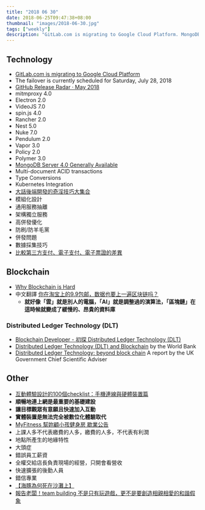 ```yaml
---
title: "2018 06 30"
date: 2018-06-25T09:47:38+08:00
thumbnail: "images/2018-06-30.jpg"
tags: ["weekly"]
description: "GitLab.com is migrating to Google Cloud Platform. MongoDB Server 4.0 Generally Available. Why Blockchain is Hard."
---
```


## Technology

* [GitLab.com is migrating to Google Cloud Platform](https://about.gitlab.com/2018/06/25/moving-to-gcp/)
 * The failover is currently scheduled for Saturday, July 28, 2018
* [GitHub Release Radar · May 2018](https://blog.github.com/2018-06-12-release-radar-may-2018/)
 * mitmproxy 4.0
 * Electron 2.0
 * VideoJS 7.0
 * spin.js 4.0
 * Rancher 2.0
 * Nest 5.0
 * Nuke 7.0
 * Pendulum 2.0
 * Vapor 3.0
 * Policy 2.0
 * Polymer 3.0
* [MongoDB Server 4.0 Generally Available](https://www.mongodb.com/mongodb-4.0)
 * Multi-document ACID transactions
 * Type Conversions
 * Kubernetes Integration
* [大話後端開發的奇淫技巧大集合](http://blog.thankbabe.com/2018/05/23/shared-experience/)
 * 模組化設計
 * 通用服務抽離
 * 架構獨立服務
 * 高併發優化
 * 防刷/防羊毛黨
 * 併發問題
 * 數據採集技巧
* [比較第三方支付、電子支付、電子票證的差異](https://medium.com/@doraemon801031/60a285ad5079)

## Blockchain

* [Why Blockchain is Hard](https://medium.com/@jimmysong/why-blockchain-is-hard-60416ea4c5c)
 * 中文翻譯 [你在淘宝上的9.9包邮，数据也要上一遍区块链吗？](https://mp.weixin.qq.com/s/2AOwRFfBorohym7JylzfcA)
     * **就好像「雲」就是別人的電腦，「AI」就是調整過的演算法，「區塊鏈」在這時候就變成了緩慢的、昂貴的資料庫**

### Distributed Ledger Technology (DLT)

* [Blockchain Developer - 初探 Distributed Ledger Technology (DLT)](http://www.jollen.org/blog/2017/09/blockchain-developer-distributed-ledger.html)
* [Distributed Ledger Technology (DLT) and Blockchain](http://documents.worldbank.org/curated/en/177911513714062215/pdf/122140-WP-PUBLIC-Distributed-Ledger-Technology-and-Blockchain-Fintech-Notes.pdf) by the World Bank
* [Distributed Ledger Technology: beyond block chain](https://assets.publishing.service.gov.uk/government/uploads/system/uploads/attachment_data/file/492972/gs-16-1-distributed-ledger-technology.pdf) A report by the UK Government Chief Scientific Adviser

## Other

* [互動體驗設計的100個checklist：手機連線與硬體裝置篇](https://loftwork.tw/news/20170823-designtable-03)
 * **順暢地連上網是最重要的基礎建設**
 * **讓目標觀眾有意願且快速加入互動**
 * **實體裝置是無法完全被數位化體驗取代**
* [MyFitness 幫妳顧小孩健身房 歇業公告](https://www.facebook.com/myfitnessfans/posts/2586419911583024)
 * 上課人多不代表繳費的人多，繳費的人多，不代表有利潤
 * 地點所產生的地緣特性
 * 大頭症
 * 錯誤員工薪資
 * 全權交給店長負責現場的經營，只開會看營收
 * 快速擴張的後勤人員
 * 錯信專業
 * [【海豚為何死在沙灘上】](http://mtmelove.pixnet.net/blog/post/347964256)
* [報告老闆！team building 不是只有玩遊戲，更不是要創造相親相愛的和諧假象](https://www.managertoday.com.tw/columns/view/55008)
